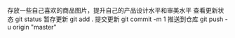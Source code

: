 存放一些自己喜欢的商品图片，提升自己的产品设计水平和审美水平
查看更新状态
git status
暂存更新
git add .
提交更新
git commit -m 1
推送到仓库
git push -u origin "master"